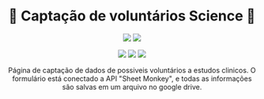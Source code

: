 # <h1 align="center"> :page_facing_up: Captação de voluntários Science :page_facing_up: </h1>
<p align="center">
 <img src="https://img.shields.io/badge/Status-Produção-blue"/>
 <img src="https://img.shields.io/badge/Inicio-Nov2022-yellow"/>
</p>
<p align="center">
 <img src="https://img.shields.io/badge/Html-red"/>
 <img src="https://img.shields.io/badge/Css-blue"/>
 <img src="https://img.shields.io/badge/Js-yellow"/>
</p>
<p align="center">
  Página de captação de dados de possiveis voluntários a estudos clinicos. O formulário está conectado a API "Sheet Monkey", e todas as informações são salvas em um arquivo no google drive.
 </p>

